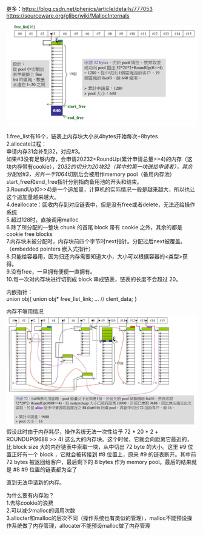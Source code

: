 更多：https://blog.csdn.net/phenics/article/details/777053  https://sourceware.org/glibc/wiki/MallocInternals

![freelist的申请内存过程](https://github.com/gxsaccount/WorkNotes/blob/master/c%2B%2B/%E8%AF%AD%E8%A8%80%E5%9F%BA%E7%A1%80/%E5%86%85%E5%AD%98%E7%AE%A1%E7%90%86/img/freelist.png)   

1.free_list有16个，链表上内存块大小从4bytes开始每次+8bytes    
2.allocate过程：  
申请内存31会补到32，对应#3。  
如果#3没有足够内存，会申请20*2*32+RoundUp(累计申请总量>>4)的内存（这块内存带有cookie），20*32的切分为20块32（其中的第一块送给申请者），其余分配给#3，另外一半10*64切割后会被用作memory pool（备用内存池）start_free和end_free指针分别指向备用池的开头和结束。   
3.RoundUp(0>>4)是一个追加量，计算机的实际情况一般是越来越大，所以也让这个追加量越来越大。  
4.deallocate：回收内存到对应链表中，但是没有free或者delete，无法还给操作系统  
5.超过128时，直接调用malloc  
6.除了所分配的一整块 chunk 的首尾 block 带有 cookie 之外，其余的都是 cookie free blocks    
7.内存块未被分配时，内存块前四个字节时next指针。分配过后next被覆盖。（embedded pointers 嵌入式指针）  
8.只能给容器用，因为归还内存需要知道大小，大小可以根据容器的<类型>获得。    
9.没有free，一旦拥有便便一直拥有。  
10.每一次对内存块进行切割成 block 串成链表，链表的长度不会超过 20。     

内嵌指针：  
union obj{
  union obj* free_list_link;
  ... // clent_data;
}

内存不够用情况  
![内存不够用时](https://github.com/gxsaccount/WorkNotes/blob/master/c%2B%2B/%E8%AF%AD%E8%A8%80%E5%9F%BA%E7%A1%80/%E5%86%85%E5%AD%98%E7%AE%A1%E7%90%86/img/%E5%86%85%E5%AD%98%E4%B8%8D%E5%A4%9F%E7%94%A8%E6%97%B6.png) 
假设此时由于内存耗尽，操作系统无法一次性给予 72 * 20 * 2 + ROUNDUP(9688 >> 4) 这么大的内存块。这个时候，它就会向距离它最近的，比 block size 大的内存链表中索取一块，从中切出 72 byte 的大小。这里 #9 位置正好有一个 block ，它就会被转接到 #8 位置上，原来 #9 的链表断开。其中前 72 bytes 被返回给客户，最后剩下的 8 bytes 作为 memory pool。最后的结果就是 #8 #9 位置的链表都为空了

直到无法申请新的内存。  


为什么要有内存池？  
1.去除cookie的浪费  
2.可以减少malloc的调用次数   
3.allocter和malloc的层次不同（操作系统也有类似的管理），malloc不能预设操作系统做了内存管理，allocater不能预设malloc做了内存管理  
